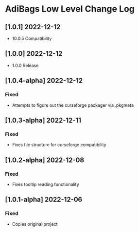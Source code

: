 # AdiBags Low Level Change Log

## [1.0.1] 2022-12-12
- 10.0.5 Compatibility

## [1.0.0] 2022-12-12
- 1.0.0 Release

## [1.0.4-alpha] 2022-12-12
### Fixed
- Attempts to figure out the curseforge packager via .pkgmeta

## [1.0.3-alpha] 2022-12-11
### Fixed
- Fixes file structure for curseforge compatibility

## [1.0.2-alpha] 2022-12-08
### Fixed
- Fixes tooltip reading functionality

## [1.0.1-alpha] 2022-12-06
### Fixed
- Copies original project